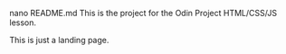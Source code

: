 nano README.md
This is the project for the Odin Project HTML/CSS/JS lesson. 

This is just a landing page. 
